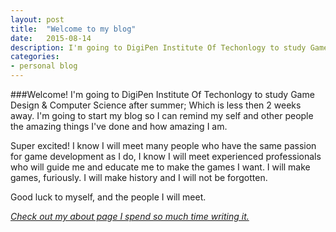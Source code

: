 ```yaml
---
layout: post
title:  "Welcome to my blog"
date:   2015-08-14
description: I'm going to DigiPen Institute Of Techonlogy to study Game Design & Computer Science after summer. Which is less then 2 weeks away. I'm going to start my blog so I kind remind my self and other people the amazing things I've done and how amazing I am.
categories:
- personal blog
---
```


###Welcome!
I'm going to DigiPen Institute Of Techonlogy to study Game Design & Computer Science after summer; Which is less then 2 weeks away. I'm going to start my blog so I can remind my self and other people the amazing things I've done and how amazing I am.

Super excited! I know I will meet many people who have the same passion for game development as I do, I know I will meet experienced professionals who will guide me and educate me to make the games I want. I will make games, furiously. I will make history and I will not be forgotten.

Good luck to myself, and the people I will meet.

*[Check out my about page I spend so much time writing it.](/about)*